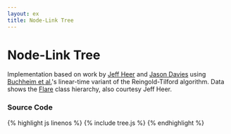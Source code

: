 ```yaml
---
layout: ex
title: Node-Link Tree
---
```


# Node-Link Tree

<div class="gallery" id="chart"> </div>
<link type="text/css" rel="stylesheet" href="tree.css"/>
<script type="text/javascript" src="../d3.layout.js?2.5.1"> </script>
<script type="text/javascript" src="tree.js"> </script>

Implementation based on work by [Jeff Heer](http://jheer.org/) and
[Jason Davies](http://www.jasondavies.com/) using [Buchheim et
al.](http://www.springerlink.com/content/u73fyc4tlxp3uwt8/)'s
linear-time variant of the Reingold-Tilford algorithm. Data shows the
[Flare](http://flare.prefuse.org/) class hierarchy, also courtesy Jeff
Heer.

### Source Code

{% highlight js linenos %}
{% include tree.js %}
{% endhighlight %}
